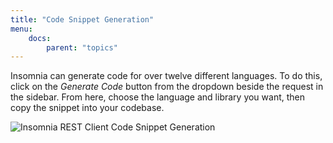 ```yaml
---
title: "Code Snippet Generation"
menu:
    docs:
        parent: "topics"
---
```


Insomnia can generate code for over twelve different languages. To do this, click on the 
_Generate Code_ button from the dropdown beside the request in the sidebar. From here, choose 
the language and library you want, then copy the snippet into your codebase.

![Insomnia REST Client Code Snippet Generation](/images/docs/code.png)